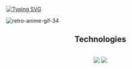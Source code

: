 <a href="https://git.io/typing-svg"><img src="https://readme-typing-svg.herokuapp.com?font=Fira+Code&pause=1000&color=500000&width=435&lines=Welcome+to+Guylherme's+portfolio." alt="Typing SVG" /></a>



 </div>

 ![retro-anime-gif-34](https://github.com/user-attachments/assets/87cf744e-19e1-4a69-bebc-a4bd60e98cfe)

<h2 align="center">Technologies</h2>
<br/>
<div align="center">
    <img src="https://skillicons.dev/icons?i=visualstudio,c,cpp,python,debian,kali,linux" />
    <img src="https://skillicons.dev/icons?i=mysql" /><br> 
</div>

